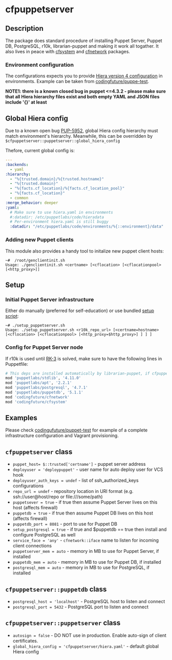 # cfpuppetserver

## Description

The package does standard procedure of installing Puppet Server, Puppet DB, PostgreSQL,
r10k, librarian-puppet and making it work all togather. It also lives in peace with
[cfsystem][] and [cfnetwork][] packages.

### Environment configuration

The configurations expects you to provide [Hiera version 4 configuration](https://docs.puppetlabs.com/puppet/latest/reference/lookup_quick.html#hierayaml-version-4-in-a-nutshell)
in environments. Example can be taken from [codingfuture/puppe-test](https://github.com/codingfuture/puppet-test/blob/master/hiera.yaml).

**NOTE1: there is a known closed bug in puppet <=4.3.2 - please make sure that all Hiera hierarchy files exist and both empty YAML and JSON files include '{}' at least**

## Global Hiera config

Due to a known open bug [PUP-5952](https://tickets.puppetlabs.com/browse/PUP-5952), global Hiera config hierarchy
must match environment's hierarchy. Meanwhile, this can be overridden by `$cfpuppetserver::puppetserver::global_hiera_config`

Thefore, current global config is:

```yaml
---
:backends:
  - yaml
:hierarchy:
  - "%{trusted.domain}/%{trusted.hostname}"
  - "%{trusted.domain}"
  - "%{facts.cf_location}/%{facts.cf_location_pool}"
  - "%{facts.cf_location}"
  - common
:merge_behavior: deeper
:yaml:
  # Make sure to use hiera.yaml in environments
  #:datadir: /etc/puppetlabs/code/hieradata
  # Per-environment hiera.yaml is still buggy
  :datadir: "/etc/puppetlabs/code/environments/%{::environment}/data"
```

### Adding new Puppet clients

This module also provides a handy tool to initalize new puppet client hosts:

```
~#  /root/genclientinit.sh 
Usage: ./genclientinit.sh <certname> [<cflocation> [<cflocationpool> [<http_proxy>]]
```

## Setup

### Initial Puppet Server infrastructure

Either do manually (preferred for self-education) or use bundled [setup script](https://github.com/codingfuture/puppet-cfpuppetserver/blob/master/setup_puppetserver.sh):
```
~# ./setup_puppetserver.sh
Usage: ./setup_puppetserver.sh <r10k_repo_url> [<certname=hostname> [<cflocation> [<cflocationpool> [<http_proxy=$http_proxy>] ] ] ]
```

### Config for Puppet Server node

If r10k is used until [RK-3](https://tickets.puppetlabs.com/browse/RK-3) is solved, make
sure to have the following lines in Puppetfile:

```ruby
# This deps are installed automatically by librarian-puppet, if cfpuppetserver is used
mod 'puppetlabs/stdlib', '4.11.0'
mod 'puppetlabs/apt', '2.2.1'
mod 'puppetlabs/postgresql', '4.7.1'
mod 'puppetlabs/puppetdb', '5.1.1'
mod 'codingfuture/cfnetwork'
mod 'codingfuture/cfsystem'
```

## Examples

Please check [codingufuture/puppet-test](https://github.com/codingfuture/puppet-test) for
example of a complete infrastructure configuration and Vagrant provisioning.


## `cfpuppetserver` class

* `puppet_host= $::trusted['certname']` - puppet server address
* `deployuser = 'deploypuppet'` - user name for auto deploy user for VCS hook
* `deployuser_auth_keys = undef` - list of ssh_authorized_keys configurations
* `repo_url = undef` - repository location in URI format (e.g. ssh://user@host/repo or file:///some/path)
* `puppetsever = true` - if true then assume Puppet Server lives on this host (affects firewall)
* `puppetdb = true` - if true then assume Puppet DB lives on this host (affects firewall)
* `puppetdb_port = 8081` - port to use for Puppet DB
* `setup_postgresql = true` - if true and $puppetdb == true then install and configure PostgreSQL as well
* `service_face = 'any'` - `cfnetwork::iface` name to listen for incoming client connections
* `puppetserver_mem = auto` - memory in MB to use for Puppet Server, if installed
* `puppetdb_mem = auto` - memory in MB to use for Puppet DB, if installed
* `postgresql_mem = auto` - memory in MB to use for PostgreSQL, if installed

## `cfpuppetserver::puppetdb` class

* `postgresql_host = 'localhost'` - PostgreSQL host to listen and connect
* `postgresql_port = 5432` - PostgreSQL port to listen and connect

## `cfpuppetserver::puppetserver` class

* `autosign = false` - DO NOT use in production. Enable auto-sign of client certificates.
* `global_hiera_config = 'cfpuppetserver/hiera.yaml'` - default global Hiera config


[cfnetwork]: https://github.com/codingfuture/puppet-cfnetwork
[cfsystem]: https://github.com/codingfuture/puppet-cfsystem
